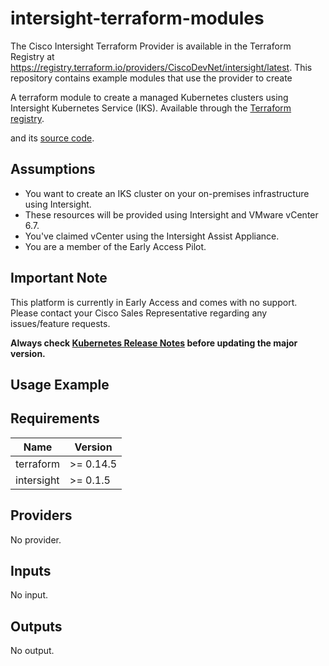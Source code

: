 # intersight-terraform-modules

The Cisco Intersight Terraform Provider is available in the Terraform Registry at https://registry.terraform.io/providers/CiscoDevNet/intersight/latest.  This repository contains example modules that use the provider to create 

A terraform module to create a managed Kubernetes clusters using Intersight Kubernetes Service (IKS). Available through the [Terraform registry](https://registry.terraform.io/providers/CiscoDevNet/intersight/latest).
<!-- Inspired by and adapted from [this doc](https://registry.terraform.io/providers/CiscoDevNet/intersight/latest/docs) -->
and its [source code](https://github.com/CiscoDevNet/terraform-provider-intersight).

## Assumptions

* You want to create an IKS cluster on your on-premises infrastructure using Intersight.
* These resources will be provided using Intersight and VMware vCenter 6.7.
* You've claimed vCenter using the Intersight Assist Appliance.
* You are a member of the Early Access Pilot.

## Important Note

This platform is currently in Early Access and comes with no support.  Please contact your Cisco Sales Representative regarding any issues/feature requests.

**Always check [Kubernetes Release Notes](https://kubernetes.io/docs/setup/release/notes/) before updating the major version.**

## Usage Example


<!-- BEGINNING OF PRE-COMMIT-TERRAFORM DOCS HOOK -->
## Requirements

| Name | Version |
|------|---------|
| terraform | >= 0.14.5 |
| intersight | >= 0.1.5 |

## Providers

No provider.

## Inputs

No input.

## Outputs

No output.

<!-- END OF PRE-COMMIT-TERRAFORM DOCS HOOK -->